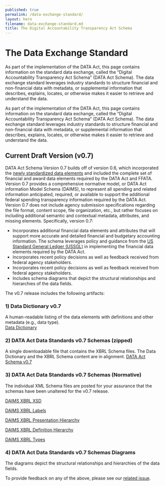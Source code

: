 ```yaml
---
published: true
permalink: /data-exchange-standard/
layout: hero
filename: data-exchange-standard.md
title: The Digital Accountability Transparency Act Schema
---
```

# The Data Exchange Standard

As part of the implementation of the DATA Act, this page contains information on the standard data exchange, called the “Digital Accountability Transparency Act Schema” (DATA Act Schema). The data exchange standard leverages industry standards to structure financial and non-financial data with metadata, or supplemental information that describes, explains, locates, or otherwise makes it easier to retrieve and understand the data.

As part of the implementation of the DATA Act, this page contains information on the standard data exchange, called the “Digital Accountability Transparency Act Schema” (DATA Act Schema). The data exchange standard leverages industry standards to structure financial and non-financial data with metadata, or supplemental information that describes, explains, locates, or otherwise makes it easier to retrieve and understand the data.

## Current Draft Version (v0.7)

DATA Act Schema Version 0.7 builds off of version 0.6, which incorporated the [newly standardized data elements](https://max.gov/maxportal/assets/public/offm/DataStandardsFinal.htm) and included the complete set of financial and award data elements required by the DATA Act and FFATA.  Version 0.7 provides a comprehensive normative model, or DATA Act information Model Schema (DAIMS), to represent all spending and related information anticipated, required, or available to support the additional federal spending transparency information required by the DATA Act.  Version 0.7 does not include agency submission specifications regarding the file format, content scope, file organization, etc., but rather focuses on including additional semantic and contextual metadata, attributes, and missing elements. Specifically, version 0.7:

* Incorporates additional financial data elements and attributes that will support more accurate and detailed financial and budgetary accounting information.  The schema leverages policy and guidance from the [US Standard General Ledger (USSGL)](https://www.fiscal.treasury.gov/fsreports/ref/ussgl/ussgl_home.htm) in implementing the financial data elements required by the DATA Act.
* Incorporates recent policy decisions as well as feedback received from federal agency stakeholders.
* Incorporates recent policy decisions as well as feedback received from federal agency stakeholders.
* Includes schema diagrams that depict the structural relationships and hierarchies of the data fields.



The v0.7 release includes the following artifacts:

### 1) Data Dictionary v0.7

A human-readable listing of the data elements with definitions and other metadata (e.g., data type).  
<a href="{{ site.baseurl }}/dictionary/" title="DATA Act Data Dictionary">Data Dictionary</a>

### 2) DATA Act Data Standards v0.7 Schemas (zipped)

A single downloadable file that contains the XBRL Schema files. The Data Dictionary and the XBRL Schema content are in alignment.
<a href="{{ site.baseurl }}/schema/daims/DATA_Act_Schema_v0.7.zip" title="DATA Act Schema v0.7">DATA Act Schema v0.7</a>

### 3) DATA Act Data Standards v0.7 Schemas (Normative)

The individual XML Schema files are posted for your assurance that the schemas have been unaltered for the v0.7 release.

<a href="{{ site.baseurl }}/schema/daims/treas-20151231.xsd" title="DAIMS XBRL XSD">DAIMS XBRL XSD</a>

<a href="{{ site.baseurl }}/schema/daims/treas-20151231_lab.xml" title="DAIMS XBRL Labels">DAIMS XBRL Labels</a>

<a href="{{ site.baseurl }}/schema/daims/treas-20151231_pre.xml" title="DAIMS XBRL Presentation Hierarchy">DAIMS XBRL Presentation Hierarchy</a>

<a href="{{ site.baseurl }}/schema/daims/treas-20151231_def.xml" title="DAIMS XBRL Definition Hierarchy">DAIMS XBRL Definition Hierarchy</a>

<a href="{{ site.baseurl }}/schema/daims/treasury-fiscal-service-2015-12-31.xsd
" title="DAIMS XBRL Types">DAIMS XBRL Types</a>


### 4) DATA Act Data Standards v0.7 Schemas Diagrams

The diagrams depict the structural relationships and hierarchies of the data fields.

To provide feedback on any of the above, please see our [related issue](https://github.com/fedspendingtransparency/fedspendingtransparency.github.io/issues/126).
